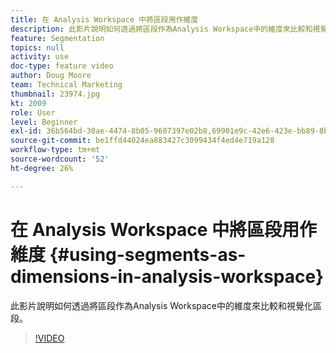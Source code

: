 ```yaml
---
title: 在 Analysis Workspace 中將區段用作維度
description: 此影片說明如何透過將區段作為Analysis Workspace中的維度來比較和視覺化區段。
feature: Segmentation
topics: null
activity: use
doc-type: feature video
author: Doug Moore
team: Technical Marketing
thumbnail: 23974.jpg
kt: 2009
role: User
level: Beginner
exl-id: 36b564bd-30ae-4474-8b05-9607397e02b8,69901e9c-42e6-423e-bb89-8b8b0763bac7
source-git-commit: be1ffd44024ea883427c3099434f4ed4e719a128
workflow-type: tm+mt
source-wordcount: '52'
ht-degree: 26%

---
```


# 在 Analysis Workspace 中將區段用作維度 {#using-segments-as-dimensions-in-analysis-workspace}

此影片說明如何透過將區段作為Analysis Workspace中的維度來比較和視覺化區段。

>[!VIDEO](https://video.tv.adobe.com/v/23974/?quality=12)
